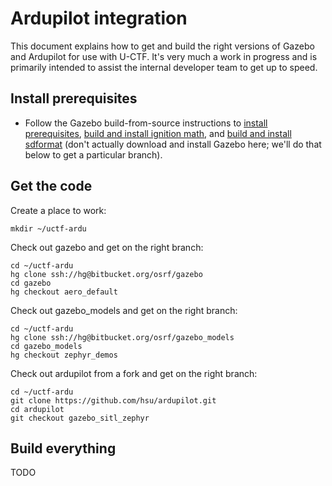 # Ardupilot integration

This document explains how to get and build the right versions of Gazebo and Ardupilot for use with U-CTF.
It's very much a work in progress and is primarily intended to assist the internal developer team to get up to speed.

## Install prerequisites

* Follow the Gazebo build-from-source instructions to [install prerequisites](http://gazebosim.org/tutorials?tut=install_from_source&cat=install#InstallRequiredDependencies), [build and install ignition math](http://gazebosim.org/tutorials?tut=install_from_source&cat=install#BuildAndInstallignitionmath), and [build and install sdformat](http://gazebosim.org/tutorials?tut=install_from_source&cat=install#BuildAndInstallSDFormat) (don't actually download and install Gazebo here; we'll do that below to get a particular branch).

## Get the code

Create a place to work:
~~~
mkdir ~/uctf-ardu
~~~

Check out gazebo and get on the right branch:
~~~
cd ~/uctf-ardu
hg clone ssh://hg@bitbucket.org/osrf/gazebo
cd gazebo
hg checkout aero_default
~~~

Check out gazebo_models and get on the right branch:
~~~
cd ~/uctf-ardu
hg clone ssh://hg@bitbucket.org/osrf/gazebo_models
cd gazebo_models
hg checkout zephyr_demos
~~~

Check out ardupilot from a fork and get on the right branch:
~~~
cd ~/uctf-ardu
git clone https://github.com/hsu/ardupilot.git
cd ardupilot
git checkout gazebo_sitl_zephyr
~~~

## Build everything

TODO
